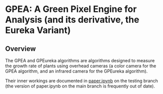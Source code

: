 # GPEA: A Green Pixel Engine for Analysis (and its derivative, the Eureka Variant)

## Overview

The GPEA and GPEureka algorithms are algorithms designed to measure the 
growth rate of plants using overhead cameras (a color camera for the GPEA
algorithm, and an infrared camera for the GPEureka algorithm).

Their inner workings are documented in [paper.ipynb](https://github.com/colewebb/gpea/blob/testing/paper.ipynb)
on the testing branch (the version of paper.ipynb on the main branch is 
frequently out of date).